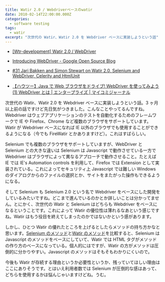 ```yaml
---
title: Watir 2.0 / Webdriverベースのwatir
date: 2010-02-14T22:00:00.000Z
categories:
  - software testing
tags:
  - watir
excerpt: "次世代の Watir、Watir 2.0 を Webdriver ベースに実装しようという話"
---
```


- [\[Wtr-development\] Watir 2.0 / WebDriver](http://rubyforge.org/pipermail/wtr-development/2009-October/001313.html)

- [Introducing WebDriver - Google Open Source Blog](http://google-opensource.blogspot.com/2009/05/introducing-webdriver.html)
- [#31 Jari Bakken and Simon Stewart on Watir 2.0, Selenium and WebDriver, Celerity and HtmlUnit](http://watirpodcast.com/31-jari-bakken-and-simon-stewart-on-watir-2-0-selenium-and-webdriver-celerity-and-htmlunit/)
- [【ハウツー】Java で Web ブラウザをドライブ! WebDriver を使ってみよう (1) WebDriver とは | エンタープライズ | マイコミジャーナル](http://journal.mycom.co.jp/articles/2009/05/26/webdriver/index.html)

次世代の Watir、Watir 2.0 を Webdriver ベースに実装しようという話。3 ヶ月以上前の話ですけど先日気がつきました。こんなことやってるんですね。Webdriver はウェブアプリケーションのテストを自動化するためのフレームワークで IE や Firefox、Chrome など複数のブラウザをサポートしています。Watir が Webdriver ベースになれば IE 以外のブラウザでも使用することができるようになる（今でも FireWatir とかありますけど）。これはすばらしい。

Selenium でも複数のブラウザをサポートしていますが、WebDriver と Selenium との大きな違いは Selenium は Javascript で動作させている一方で Webdriver はブラウザによって異なるアプローチで動作させること。たとえば IE では IE's Automation controls を利用して、Firefox では Extension として実装されている。これによってセキュリティ上 Javascript では難しい Windows のダイアログからのファイルの選択とか、サイトをまたがった操作もできるようになる。

そして Selenium も Selenium 2.0 という名で Webdriver をベースにした開発をしているみたいですね。どこまで進んでいるのかとか詳しいことは分かってません。とにかく、次世代の Watir と Selenium はどちらも Webdriver をベースになるということです。これによって Watir の優位性は薄れるなあという感じですね。Watir はもう役目を終えてしまったのかではないかという感があります。

しかし、ひとつ Watir の優れたところを上げるとしたらメソッドの持ち方かなと思います。[Selenium のメソッド](http://selenium.googlecode.com/svn/trunk/docs/api/rb/index.html)と[Watir のメソッド](http://jarib.github.com/watir-webdriver/doc/index.html)を比較すると、Selenium は Javascript のメソッドをベースにしていて、Watir では HTML タグがメソッドの作り方のベースになっている。個人的にはですが、Watir の方がメソッドは圧倒的に分かりやすい。Javascript のメソッドはそもそもわかりにくいので。

今後も Watir が存続する理由というか必要性というか、残っていてほしい理由はここにありそうです。とはいえ利用者数では Selenium が圧倒的な感はあって、どちらを使用するかは悩んじゃいますけどね。うむ。

